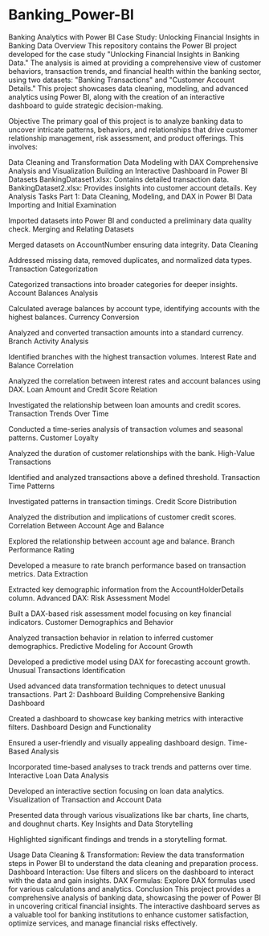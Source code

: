 # Banking_Power-BI
Banking Analytics with Power BI
Case Study: Unlocking Financial Insights in Banking Data
Overview
This repository contains the Power BI project developed for the case study "Unlocking Financial Insights in Banking Data." The analysis is aimed at providing a comprehensive view of customer behaviors, transaction trends, and financial health within the banking sector, using two datasets: "Banking Transactions" and "Customer Account Details." This project showcases data cleaning, modeling, and advanced analytics using Power BI, along with the creation of an interactive dashboard to guide strategic decision-making.

Objective
The primary goal of this project is to analyze banking data to uncover intricate patterns, behaviors, and relationships that drive customer relationship management, risk assessment, and product offerings. This involves:

Data Cleaning and Transformation
Data Modeling with DAX
Comprehensive Analysis and Visualization
Building an Interactive Dashboard in Power BI
Datasets
BankingDataset1.xlsx: Contains detailed transaction data.
BankingDataset2.xlsx: Provides insights into customer account details.
Key Analysis Tasks
Part 1: Data Cleaning, Modeling, and DAX in Power BI
Data Importing and Initial Examination

Imported datasets into Power BI and conducted a preliminary data quality check.
Merging and Relating Datasets

Merged datasets on AccountNumber ensuring data integrity.
Data Cleaning

Addressed missing data, removed duplicates, and normalized data types.
Transaction Categorization

Categorized transactions into broader categories for deeper insights.
Account Balances Analysis

Calculated average balances by account type, identifying accounts with the highest balances.
Currency Conversion

Analyzed and converted transaction amounts into a standard currency.
Branch Activity Analysis

Identified branches with the highest transaction volumes.
Interest Rate and Balance Correlation

Analyzed the correlation between interest rates and account balances using DAX.
Loan Amount and Credit Score Relation

Investigated the relationship between loan amounts and credit scores.
Transaction Trends Over Time

Conducted a time-series analysis of transaction volumes and seasonal patterns.
Customer Loyalty

Analyzed the duration of customer relationships with the bank.
High-Value Transactions

Identified and analyzed transactions above a defined threshold.
Transaction Time Patterns

Investigated patterns in transaction timings.
Credit Score Distribution

Analyzed the distribution and implications of customer credit scores.
Correlation Between Account Age and Balance

Explored the relationship between account age and balance.
Branch Performance Rating

Developed a measure to rate branch performance based on transaction metrics.
Data Extraction

Extracted key demographic information from the AccountHolderDetails column.
Advanced DAX: Risk Assessment Model

Built a DAX-based risk assessment model focusing on key financial indicators.
Customer Demographics and Behavior

Analyzed transaction behavior in relation to inferred customer demographics.
Predictive Modeling for Account Growth

Developed a predictive model using DAX for forecasting account growth.
Unusual Transactions Identification

Used advanced data transformation techniques to detect unusual transactions.
Part 2: Dashboard Building
Comprehensive Banking Dashboard

Created a dashboard to showcase key banking metrics with interactive filters.
Dashboard Design and Functionality

Ensured a user-friendly and visually appealing dashboard design.
Time-Based Analysis

Incorporated time-based analyses to track trends and patterns over time.
Interactive Loan Data Analysis

Developed an interactive section focusing on loan data analytics.
Visualization of Transaction and Account Data

Presented data through various visualizations like bar charts, line charts, and doughnut charts.
Key Insights and Data Storytelling

Highlighted significant findings and trends in a storytelling format.

Usage
Data Cleaning & Transformation: Review the data transformation steps in Power BI to understand the data cleaning and preparation process.
Dashboard Interaction: Use filters and slicers on the dashboard to interact with the data and gain insights.
DAX Formulas: Explore DAX formulas used for various calculations and analytics.
Conclusion
This project provides a comprehensive analysis of banking data, showcasing the power of Power BI in uncovering critical financial insights. The interactive dashboard serves as a valuable tool for banking institutions to enhance customer satisfaction, optimize services, and manage financial risks effectively.
